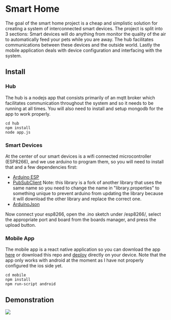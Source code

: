# Smart Home

The goal of the smart home project is a cheap and simplistic solution for creating a system of interconnected smart devices. The project is split into 3 sections: Smart devices will do anything from monitor the quality of the air to automatically feed your pets while you are away. The hub facilitates communications between these devices and the outside world. Lastly the mobile application deals with device configuration and interfacing with the system.

## Install

### Hub

The hub is a nodejs app that consists primarily of an mqtt broker which facilitates communication throughout the system and so it needs to be running at all times. You will also need to install and setup mongodb for the app to work properly.

```
cd hub
npm install
node app.js
```

### Smart Devices

At the center of our smart devices is a wifi connected microcontroller (ESP8266), and we use arduino to program them, so you will need to install that and a few dependencies first:

- [Arduino ESP](https://github.com/esp8266/Arduino)
- [PubSubClient](https://github.com/Imroy/pubsubclient)
  Note: this library is a fork of another library that uses the same name so you need to change the name in "library.properties" to something unique to prevent arduino from updating the library because it will download the other library and replace the correct one.
- [ArduinoJson](https://github.com/bblanchon/ArduinoJson)

Now connect your esp8266, open the .ino sketch under /esp8266/, select the appropriate port and board from the boards manager, and press the upload button.

### Mobile App

The mobile app is a react native application so you can download the app [here](https://play.google.com/store/apps/details?id=com.smarthome.mobile) or download this repo and [deploy](http://facebook.github.io/react-native/docs/getting-started.html) directly on your device. Note that the app only works with android at the moment as I have not properly configured the ios side yet.

```
cd mobile
npm install
npm run-script android
```

## Demonstration

[![](https://lh3.googleusercontent.com/jzsPQypSwPUnDgO8AI_cLfutUu4JEBVtcKeGKjWXFq0VAtW6BA9hRiw0oq8tF-cRGV-EzSmAeErbt9EIoz7L-prGPyvls2lUTTCxhaDlAP7wFa07d__Lfz4tD_XEd9_9EiEpQOgoCKZNJYbbFOrX61VvTfflIIuGPxQkOKW1CPX_akVPnM9W8Jl1e_ogGJUMu5SwXDBCKBp9Z6c9innZFEIYhPz4EnViUYdAs30n1YywAdKPGYmAC69X2ZtTrfKZG3wz0kUUIoaKNJGKj6NPHQt6WWh9VMbHa_P_XsFa1X91ZH9mDAT7kMXfGZ6S1ImMvNTD9ZoYr61jVU0J8Bp9rhcS2UCvf43ZWZUIWZgcAXVPvqsZKDku7zd0pbQcdY-SAoTwHQueoj7TtwzLrmbLTr1nw9EfhWovJAnimpEcqBPSRcBYkqO4NcpNJ5J4BOmy_UjbsLWT1AOpJOkIcG_CWD7MJPq5yBtrihgFkbBzdMago1gB-1WTD5TYsPEN7bt2wBJnaNmgIfAfCoQGh7uLtO4SP1TAnHMdR3J2yYXEtuFbrP_se0FOsQKRT4hsMy82F_9tBKqSR4OgfifdNvjTnvSgMyzgd7EYj-ouMH_Ep-2N527O=w1698-h955-no)](https://lh3.googleusercontent.com/5K3QNilPM0yt0NvgcuRqzfNcaSYvGOv0vwWLTPO-W-o0u-3LABVC8VFcqQR-L3e2wR7uG35koG_TE7NgXGodxi1ZO3wZ7o4NSZji7_WxiSN0f6uvyxfnth6T_KlXYLsDaAy-m3D1nIOYfT6kBap5NAtXCdAriecP1APZTSWEPrMdxAJjHWs4VMYzfOisNKxX4AEMNo6ClSKCs_9EUTX_9cgIkcF59ZT-KCQm6-x377kj0QOWX8VnSvM7Oei4Dj4xEz2s36RDfS_3RidWMcLUTkRYlEQofkIiFd2_EA7_WrfTRnQDCFCTaUppBgxaVQMKIgX0-sz60nRyxncogrD0uWKrGlyjgYxIxsZjz-H263aEh9JOWcq7fkcC8SHgPe30e7xKuklplkpKl8voSNTPDcfYt3fWSKma2DsT3QaTVniTw6sEWM05tw-tSbO4YPfgZAHewOmn8YLYvJx0yRPS9y51bl3ON3BLM7Yc0lcsQCUsSiXqMSGLJ6rWfkiPQsZWgwIrTws2EEVhhzalXz34V8w6Dg2bnYGurxIcLQOgOAgkDzknhJ8rSVOh48Z47gZ74sMmgGKh0EuG3RMmi3JDtcG3o1QRW1LrRY3AD6jOZtkGcvYJ=m37?cpn=zcialM8tkGDQ7A09&c=WEB&cver=1.20160922)
